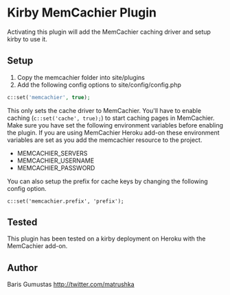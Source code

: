 # Kirby MemCachier Plugin

Activating this plugin will add the MemCachier caching driver and setup kirby to use it.

## Setup 

1. Copy the memcachier folder into site/plugins
2. Add the following config options to site/config/config.php

```php
c::set('memcachier', true);
```

This only sets the cache driver to MemCachier. You'll have to enable caching (`c::set('cache', true);`) to start caching pages in MemCachier. Make sure you have set the following environment variables before enabling the plugin. If you are using MemCachier Heroku add-on these environment variables are set as you add the memcachier resource to the project.

* MEMCACHIER_SERVERS
* MEMCACHIER_USERNAME
* MEMCACHIER_PASSWORD

You can also setup the prefix for cache keys by changing the following config option.

```
c::set('memcachier.prefix', 'prefix');
```

## Tested

This plugin has been tested on a kirby deployment on Heroku with the MemCachier add-on.

## Author
Baris Gumustas <http://twitter.com/matrushka>